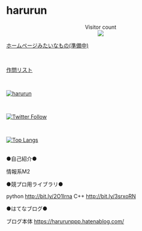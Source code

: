 # harurun

<p align="center"> 
  Visitor count<br>
  <img src="https://profile-counter.glitch.me/harurunrunrun/count.svg" />
</p>

[ホームページみたいなもの(準備中)](https://harurunrunrun.github.io/Homepages/)

<br>

[作問リスト](https://harurunrunrun.github.io/Homepages/src/problemlist.html)

<br>

[![harurun](https://img.shields.io/endpoint?url=https%3A%2F%2Fatcoder-badges.now.sh%2Fapi%2Fatcoder%2Fjson%2Fharurun)](https://atcoder.jp/users/harurun)

<br>

[![Twitter Follow](https://img.shields.io/twitter/follow/harurun_p?style=social)](https://twitter.com/harurun_p) 

<br>

[![Top Langs](https://github-readme-stats.vercel.app/api/top-langs/?username=harurunrunrun&layout=compact)](https://github.com/anuraghazra/github-readme-stats) 


<br>
●自己紹介●

情報系M2

●競プロ用ライブラリ●

python http://bit.ly/2O1lrna
C++ http://bit.ly/3srxoRN

●はてなブログ●

ブログ本体 https://harurunppp.hatenablog.com/

